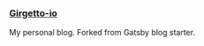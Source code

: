 ### [Girgetto-io](https://girgetto-io.netlify.app/)

My personal blog. Forked from Gatsby blog starter.